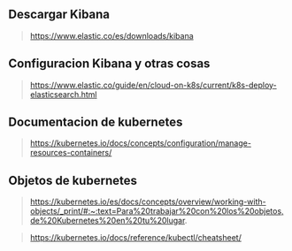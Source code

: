 ## Descargar Kibana
> https://www.elastic.co/es/downloads/kibana

## Configuracion Kibana y otras cosas
> https://www.elastic.co/guide/en/cloud-on-k8s/current/k8s-deploy-elasticsearch.html

## Documentacion de kubernetes 
> https://kubernetes.io/docs/concepts/configuration/manage-resources-containers/

## Objetos de kubernetes
> https://kubernetes.io/es/docs/concepts/overview/working-with-objects/_print/#:~:text=Para%20trabajar%20con%20los%20objetos,de%20Kubernetes%20en%20tu%20lugar.

> https://kubernetes.io/docs/reference/kubectl/cheatsheet/

